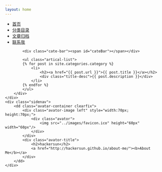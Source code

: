 ```yaml
---
layout: home
---
```


<div id="homepage">
    <div class="index-content categories">
        <div class="section">
            <ul class="artical-cate">
                <li ><a href="/"><span>首页</span></a></li>
                <li class="on"><a href="/categories"><span>分类目录</span></a></li>
                <li ><a href="/archives"><span>文章归档</span></a></li>
                <li ><a href="/about-me"><span>联系我</span></a></li>
            </ul>

            <div class="cate-bar"><span id="cateBar"></span></div>

            <ul class="artical-list">
            {% for post in site.categories.category %}
                <li>
                    <h2><a href="{{ post.url }}">{{ post.title }}</a></h2>
                    <div class="title-desc">{{ post.description }}</div>
                </li>
            {% endfor %}
            </ul>
        </div>
    </div>
    <div class="sidenav">
        <dd class="avatar-container clearfix">
            <div class="avator-image left" style="width:70px; height:70px;">
                <div class="avator">
                    <img src="../images/favicon.ico" height="60px" width="60px"/>
                </div>
            </div>
            <div class="avator-title">
                <h2>hackersun</h2>
                <a href="http://hackersun.github.io/about-me/"><b>About Me</b></a> 
            </div>
        </dd>
    </div>
</div>
